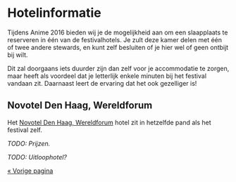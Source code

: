 # Hotelinformatie

Tijdens Anime 2016 bieden wij je de mogelijkheid aan om een slaapplaats te reserveren in één van de festivalhotels. Je zult deze kamer delen met één of twee andere stewards, en kunt zelf besluiten of je hier wel of geen ontbijt bij wilt.

Dit zal doorgaans iets duurder zijn dan zelf voor je accommodatie te zorgen, maar heeft als voordeel dat je letterlijk enkele minuten bij het festival vandaan zit. Daarnaast leert de ervaring dat het ook gezelliger is!

## Novotel Den Haag, Wereldforum

Het [Novotel Den Haag, Wereldforum](http://www.novotel.com/gb/hotel-5389-novotel-den-haag-world-forum/index.shtml) hotel zit in hetzelfde pand als het festival zelf.

_TODO: Prijzen._

_TODO: Uitloophotel?_

[« Vorige pagina](index.html)
